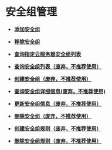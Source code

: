 # 安全组管理<a name="ZH-CN_TOPIC_0031167514"></a>

-   **[添加安全组](添加安全组.md)**  

-   **[移除安全组](移除安全组.md)**  

-   **[查询指定云服务器安全组列表](查询指定云服务器安全组列表.md)**  

-   **[查询安全组列表（废弃，不推荐使用）](查询安全组列表（废弃-不推荐使用）.md)**  

-   **[创建安全组（废弃，不推荐使用）](创建安全组（废弃-不推荐使用）.md)**  

-   **[查询安全组详细信息\(废弃，不推荐使用\)](查询安全组详细信息(废弃-不推荐使用).md)**  

-   **[更新安全组信息（废弃，不推荐使用）](更新安全组信息（废弃-不推荐使用）.md)**  

-   **[删除安全组（废弃，不推荐使用）](删除安全组（废弃-不推荐使用）.md)**  

-   **[创建安全组规则（废弃，不推荐使用）](创建安全组规则（废弃-不推荐使用）.md)**  

-   **[删除安全组规则（废弃，不推荐使用）](删除安全组规则（废弃-不推荐使用）.md)**  


